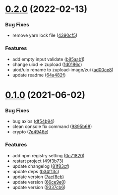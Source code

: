 # [0.2.0](https://github.com/ZWkang/upload-image-tool/compare/v0.1.0...v0.2.0) (2022-02-13)


### Bug Fixes

* remove yarn lock file ([4390cf5](https://github.com/ZWkang/upload-image-tool/commit/4390cf572cc6dcfbf2b8e1d7a05ad6e28cc68d52))


### Features

* add empty input validate ([b85aab1](https://github.com/ZWkang/upload-image-tool/commit/b85aab11fff7d92149c0cebd2b90e1d6c16817b3))
* change uiod => zupload ([1d0186c](https://github.com/ZWkang/upload-image-tool/commit/1d0186c477930ceecd89f09de9cd8a6e2f80d384))
* uiod/uio rename to zupload-image/zui ([ad00ce8](https://github.com/ZWkang/upload-image-tool/commit/ad00ce855cb3f26dadad23b94b195a02c5dcc365))
* update readme ([64a482f](https://github.com/ZWkang/upload-image-tool/commit/64a482f70df3c03289fa684c103fb425d547564c))



# [0.1.0](https://github.com/ZWkang/upload-image-tool/compare/49f3b73cfb7d35348986ef0a7e3b5db694531c87...v0.1.0) (2021-06-02)


### Bug Fixes

* bug axios ([df54b94](https://github.com/ZWkang/upload-image-tool/commit/df54b9495eb01fa8839452ea6c4cf92f403d614b))
* clean console fix command ([9895b68](https://github.com/ZWkang/upload-image-tool/commit/9895b68481ac2b70163aa0aa6b5e939ea581cd82))
* crypto ([7e4946e](https://github.com/ZWkang/upload-image-tool/commit/7e4946e0ab087e93954d9707739a322f6bd5e320))


### Features

* add npm registry setting ([0c71820](https://github.com/ZWkang/upload-image-tool/commit/0c71820cf1bf198263525b232278aac74408dc1b))
* restart project ([49f3b73](https://github.com/ZWkang/upload-image-tool/commit/49f3b73cfb7d35348986ef0a7e3b5db694531c87))
* update changelog ([81f83cf](https://github.com/ZWkang/upload-image-tool/commit/81f83cfca264233af866f23fc40a5eae8fd07c79))
* update deps ([b34f13c](https://github.com/ZWkang/upload-image-tool/commit/b34f13c41f2902df4a9b21d586b806070c0e0d70))
* update version ([7acf8cb](https://github.com/ZWkang/upload-image-tool/commit/7acf8cb844f78ce37b1912fe990d06f462a50399))
* update version ([66ce9e0](https://github.com/ZWkang/upload-image-tool/commit/66ce9e07da23b3f10124c3ab9592af7ed089ace7))
* update version ([9337cb6](https://github.com/ZWkang/upload-image-tool/commit/9337cb62df7a5216388cca3c7ebdbfb8964cdbad))



